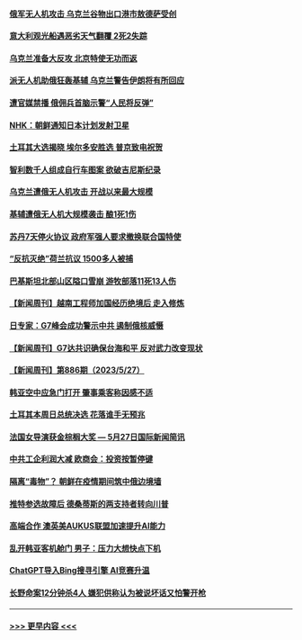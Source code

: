 #### [俄军无人机攻击 乌克兰谷物出口港市敖德萨受创](../pages/prog202/a103721818.md?t=05291843) 
#### [意大利观光船遇恶劣天气翻覆 2死2失踪](../pages/prog202/a103721765.md?t=05291843) 
#### [乌克兰准备大反攻 北京特使无功而返](../pages/prog202/a103721763.md?t=05291843) 
#### [派无人机助俄狂轰基辅 乌克兰警告伊朗将有所回应](../pages/prog202/a103721735.md?t=05291843) 
#### [遭官媒禁播 俄佣兵首脑示警“人民将反弹”](../pages/prog202/a103721629.md?t=05291843) 
#### [NHK：朝鲜通知日本计划发射卫星](../pages/prog202/a103721620.md?t=05291843) 
#### [土耳其大选揭晓 埃尔多安胜选 普京致电祝贺](../pages/prog202/a103721589.md?t=05291843) 
#### [智利数千人组成自行车图案 欲破吉尼斯纪录](../pages/prog202/a103721468.md?t=05291843) 
#### [乌克兰遭俄无人机攻击 开战以来最大规模](../pages/prog202/a103721467.md?t=05291843) 
#### [基辅遭俄无人机大规模袭击 酿1死1伤](../pages/prog202/a103721385.md?t=05291843) 
#### [苏丹7天停火协议 政府军强人要求撤换联合国特使](../pages/prog202/a103721326.md?t=05291843) 
#### [“反抗灭绝”荷兰抗议 1500多人被捕](../pages/prog202/a103721332.md?t=05291843) 
#### [巴基斯坦北部山区隘口雪崩 游牧部落11死13人伤](../pages/prog202/a103721318.md?t=05291843) 
#### [【新闻周刊】越南工程师加国经历绝境后 走入修炼](../pages/prog202/a103721176.md?t=05291843) 
#### [日专家：G7峰会成功警示中共 遏制俄核威慑](../pages/prog202/a103721131.md?t=05291843) 
#### [【新闻周刊】G7达共识确保台海和平 反对武力改变现状](../pages/prog202/a103721159.md?t=05291843) 
#### [【新闻周刊】第886期（2023/5/27）](../pages/prog202/a103721178.md?t=05291843) 
#### [韩亚空中应急门打开 肇事乘客称因感不适](../pages/prog202/a103721126.md?t=05291843) 
#### [土耳其本周日总统决选 花落谁手无预兆](../pages/prog202/a103721136.md?t=05291843) 
#### [法国女导演获金棕榈大奖 — 5月27日国际新闻简讯](../pages/prog202/a103721125.md?t=05291843) 
#### [中共工企利润大减 欧商会：投资按暂停键](../pages/prog202/a103721040.md?t=05291843) 
#### [隔离“毒物”？ 朝鲜在疫情期间筑中俄边境墙](../pages/prog202/a103720974.md?t=05291843) 
#### [推特参选故障后 德桑蒂斯的两支持者转向川普](../pages/prog202/a103720981.md?t=05291843) 
#### [高端合作 澳英美AUKUS联盟加速提升AI能力](../pages/prog202/a103720977.md?t=05291843) 
#### [乱开韩亚客机舱门 男子：压力大想快点下机](../pages/prog202/a103720948.md?t=05291843) 
#### [ChatGPT导入Bing搜寻引擎 AI竞赛升温](../pages/prog202/a103720934.md?t=05291843) 
#### [长野命案12分钟杀4人 嫌犯供称认为被说坏话又怕警开枪](../pages/prog202/a103720927.md?t=05291843) 

----
#### [ >>> 更早内容 <<< ](../indexes/prog202-earlier.md)
